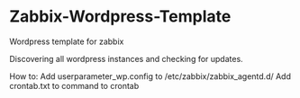 # Zabbix-Wordpress-Template
Wordpress template for zabbix

Discovering all wordpress instances and checking for updates.

How to:
Add userparameter_wp.config to /etc/zabbix/zabbix_agentd.d/
Add crontab.txt to command to crontab